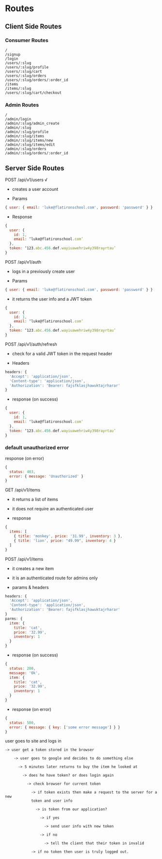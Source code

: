 # Routes 

## Client Side Routes

### Consumer Routes

```
/ 
/signup
/login
/users/:slug 
/users/:slug/profile
/users/:slug/cart
/users/:slug/orders
/users/:slug/orders/:order_id
/items
/items/:slug
/users/:slug/cart/checkout
```

### Admin Routes 

```
/
/admin/login
/admin/:slug/admin_create
/admin/:slug 
/admin/:slug/profile 
/admin/:slug/items
/admin/:slug/items/new
/admin/:slug/items/edit 
/admin/:slug/orders
/admin/:slug/orders/:order_id
```

## Server Side Routes 

POST /api/v1/users  √
  - creates a user account 

  - Params 

  ```javascript
  { user: { email: 'luke@flatironschool.com', password: 'password' } }
  ```
  
  - Response

  ```javascript
  {
    user: {
      id: 1,
      email: ‘luke@flatironschool.com’ 
    }, 
    token: ‘123.abc.456.def.wayiuawehriw4y398rayrtau’	
  }
  ```

POST /api/v1/auth 
  - logs in a previously create user 

  - Params 

  ```javascript
  { user: { email: 'luke@flatironschool.com', password: 'password' } }
  ```

  - it returns the user info and a JWT token 

  ```javascript
  {
    user: {
      id: 1,
      email: ‘luke@flatironschool.com’ 
    }, 
    token: ‘123.abc.456.def.wayiuawehriw4y398rayrtau’	
  }
  ```

POST /api/v1/auth/refresh 

  - check for a valid JWT token in the request header 

  - Headers

  ```javascript 
  headers: {
    'Accept': 'application/json',
    'Content-type': 'application/json',
    'Authorization': 'Bearer: fajsfklasjhawuktajrharar'
  }
  ```

  - response (on success)

  ```javascript
  {
    user: {
      id: 1,
      email: ‘luke@flatironschool.com’ 
    }, 
    token: ‘123.abc.456.def.wayiuawehriw4y398rayrtau’	
  }
  ```

### default unauthorized error 
  
  response (on error)

  ```javascript
  { 
    status: 403, 
    error: { message: 'Unauthorized' }
  }
  ```

  GET /api/v1/items 

  - it returns a list of items 
  - it does not require an authenticated user

  - response 

  ```javascript 
  {
    items: [
      { title: 'monkey', price: '31.99', inventory: 3 },
      { title: 'lion', price: "49.99", inventory: 4 }
    ]
  }
  ```

  POST /api/v1/items 

  - it creates a new item 

  - it is an authenticated route for admins only

  - params & headers 

  ```javascript 
  headers: {
    'Accept': 'application/json',
    'Content-type': 'application/json',
    'Authorization': 'Bearer: fajsfklasjhawuktajrharar'
  }
  parms: {
    item: {
      title: 'cat', 
      price: '32.99',
      inventory: 1 
    }
  }
  ```

  - response (on success)

  ```javascript 
  {
    status: 200, 
    message: 'Ok', 
    item: {
      title: 'cat', 
      price: '32.99',
      inventory: 1 
    }
  }
  ```

  - response (on error)

  ```javascript 
  {
    status: 500, 
    error: { message: { key: ['some error message'] } }
  }
  ```

  user goes to site and logs in 

    -> user get a token stored in the browser 

        -> user goes to google and decides to do something else 

          -> 5 minutes later returns to buy the item he looked at 

            -> does he have token? or does login again 

              -> check browser for current token

                -> if token exists then make a request to the server for a new 
                token and user info 

                  -> is token from our application? 

                    -> if yes 

                      -> send user info with new token 

                    -> if no

                      -> tell the client that their token in invalid
                    
                -> if no token then user is truly logged out.
